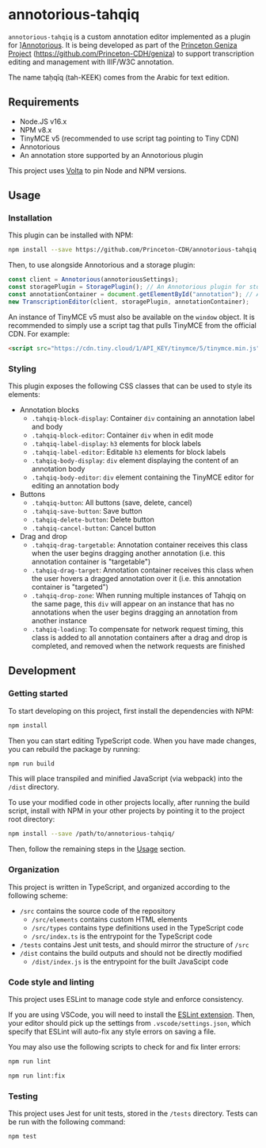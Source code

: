 # annotorious-tahqiq

`annotorious-tahqiq` is a custom annotation editor implemented as a plugin for ][Annotorious](https://recogito.github.io/annotorious/). It is being developed as part of the [Princeton Geniza Project](http://geniza.princeton.edu) (https://github.com/Princeton-CDH/geniza) to support transcription editing and management with IIIF/W3C annotation.

The name taḥqīq (tah-KEEK) comes from the Arabic for text edition.

## Requirements

- Node.JS v16.x
- NPM v8.x
- TinyMCE v5 (recommended to use script tag pointing to Tiny CDN)
- Annotorious
- An annotation store supported by an Annotorious plugin

This project uses [Volta](https://volta.sh/) to pin Node and NPM versions.

## Usage

### Installation

This plugin can be installed with NPM:

```sh
npm install --save https://github.com/Princeton-CDH/annotorious-tahqiq.git
```

Then, to use alongside Annotorious and a storage plugin:

```js
const client = Annotorious(annotoriousSettings);
const storagePlugin = StoragePlugin(); // An Annotorious plugin for storing annotations
const annotationContainer = document.getElementById("annotation"); // An empty HTML element that the editor will be placed into.
new TranscriptionEditor(client, storagePlugin, annotationContainer);
```

An instance of TinyMCE v5 must also be available on the `window` object. It is recommended to simply use a script tag that pulls TinyMCE from the official CDN. For example:

```html
<script src="https://cdn.tiny.cloud/1/API_KEY/tinymce/5/tinymce.min.js" referrerpolicy="origin"></script>
```

### Styling

This plugin exposes the following CSS classes that can be used to style its elements:

- Annotation blocks
  - `.tahqiq-block-display`: Container `div` containing an annotation label and body
  - `.tahqiq-block-editor`: Container `div` when in edit mode
  - `.tahqiq-label-display`: `h3` elements for block labels
  - `.tahqiq-label-editor`: Editable `h3` elements for block labels
  - `.tahqiq-body-display`: `div` element displaying the content of an annotation body
  - `.tahqiq-body-editor`: `div` element containing the TinyMCE editor for editing an annotation body
- Buttons
  - `.tahqiq-button`: All buttons (save, delete, cancel)
  - `.tahqiq-save-button`: Save button
  - `.tahqiq-delete-button`: Delete button
  - `.tahqiq-cancel-button`: Cancel button
- Drag and drop
  - `.tahqiq-drag-targetable`: Annotation container receives this class when the user begins dragging another annotation (i.e. this annotation container is "targetable")
  - `.tahqiq-drag-target`: Annotation container receives this class when the user hovers a dragged annotation over it (i.e. this annotation container is "targeted")
  - `.tahqiq-drop-zone`: When running multiple instances of Tahqiq on the same page, this `div` will appear on an instance that has no annotations when the user begins dragging an annotation from another instance 
  - `.tahqiq-loading`: To compensate for network request timing, this class is added to all annotation containers after a drag and drop is completed, and removed when the network requests are finished

## Development

### Getting started

To start developing on this project, first install the dependencies with NPM:

```sh
npm install
```

Then you can start editing TypeScript code. When you have made changes, you can rebuild the package by running:

```sh
npm run build
```

This will place transpiled and minified JavaScript (via webpack) into the `/dist` directory.

To use your modified code in other projects locally, after running the build script, install with NPM in your other projects by pointing it to the project root directory:

```sh
npm install --save /path/to/annotorious-tahqiq/
```

Then, follow the remaining steps in the [Usage](#usage) section.

### Organization

This project is written in TypeScript, and organized according to the following scheme:

- `/src` contains the source code of the repository
    - `/src/elements` contains custom HTML elements
    - `/src/types` contains type definitions used in the TypeScript code
    - `/src/index.ts` is the entrypoint for the TypeScript code
- `/tests` contains Jest unit tests, and should mirror the structure of `/src`
- `/dist` contains the build outputs and should not be directly modified
    - `/dist/index.js` is the entrypoint for the built JavaScipt code

### Code style and linting

This project uses ESLint to manage code style and enforce consistency.

If you are using VSCode, you will need to install the [ESLint extension](https://marketplace.visualstudio.com/items?itemName=dbaeumer.vscode-eslint). Then, your editor should pick up the settings from `.vscode/settings.json`, which specify that ESLint will auto-fix any style errors on saving a file.

You may also use the following scripts to check for and fix linter errors:

```sh
npm run lint
```

```sh
npm run lint:fix
```

### Testing

This project uses Jest for unit tests, stored in the `/tests` directory. Tests can be run with the following command:

```sh
npm test
```
